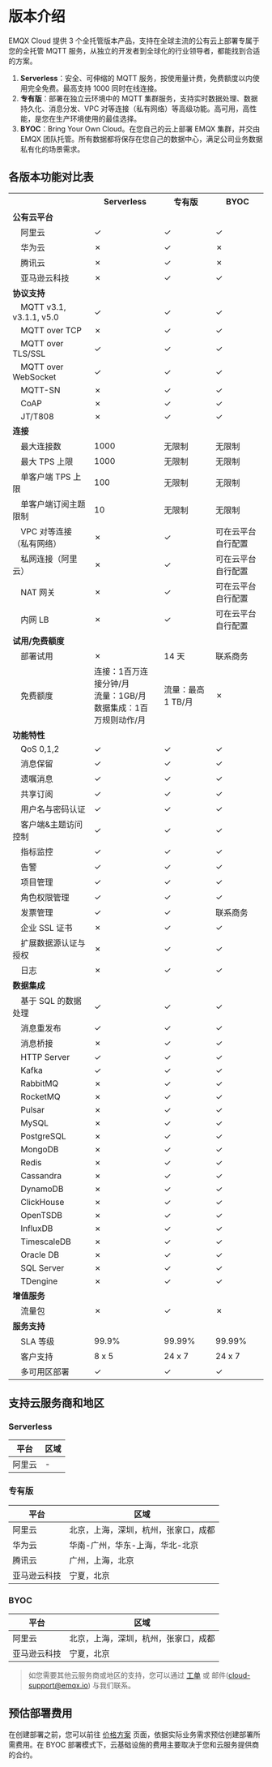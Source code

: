 # 版本介绍

EMQX Cloud 提供 3 个全托管版本产品，支持在全球主流的公有云上部署专属于您的全托管 MQTT 服务，从独立的开发者到全球化的行业领导者，都能找到合适的方案。

1. **Serverless**：安全、可伸缩的 MQTT 服务，按使用量计费，免费额度以内使用完全免费。最高支持 1000 同时在线连接。
2. **专有版**：部署在独立云环境中的 MQTT 集群服务，支持实时数据处理、数据持久化、消息分发、VPC 对等连接（私有网络）等高级功能。高可用，高性能，是您在生产环境使用的最佳选择。
3. **BYOC**：Bring Your Own Cloud。在您自己的云上部署 EMQX 集群，并交由 EMQX 团队托管。所有数据都将保存在您自己的数据中心，满足公司业务数据私有化的场景需求。

## 各版本功能对比表

<table>
  <tr>
      <th></th>
      <th>Serverless</th>
      <th>专有版</th>
      <th>BYOC</th>
    </tr>
   <tr>
      <td><strong>公有云平台</strong></td>
      <td></td>
      <td></td>
      <td></td>
   </tr>
   <tr>
      <td style="text-indent: 1em;">阿里云</td>
      <td>&#10003</td>
      <td>&#10003</td>
      <td>&#10003</td>
   </tr>
   <tr>
      <td style="text-indent: 1em;">华为云</td>
      <td>&#10007</td>
      <td>&#10003</td>
      <td>&#10007</td>
   </tr>
   <tr>
      <td style="text-indent: 1em;">腾讯云</td>
      <td>&#10007</td>
      <td>&#10003</td>
      <td>&#10007</td>
   </tr>
   <tr>
      <td style="text-indent: 1em;">亚马逊云科技</td>
      <td>&#10007</td>
      <td>&#10003</td>
      <td>&#10003</td>
   </tr>
   <tr>
      <td><strong>协议支持</strong></td>
      <td></td>
      <td></td>
      <td></td>
   </tr>
   <tr>
      <td style="text-indent: 1em;">MQTT v3.1, v3.1.1, v5.0</td>
      <td>&#10003</td>
      <td>&#10003</td>
      <td>&#10003</td>
   </tr>
   <tr>
      <td style="text-indent: 1em;">MQTT over TCP</td>
      <td>&#10007</td>
      <td>&#10003</td>
      <td>&#10003</td>
   </tr>
   <tr>
      <td style="text-indent: 1em;">MQTT over TLS/SSL</td>
      <td>&#10003</td>
      <td>&#10003</td>
      <td>&#10003</td>
   </tr>
   <tr>
      <td style="text-indent: 1em;">MQTT over WebSocket</td>
      <td>&#10003</td>
      <td>&#10003</td>
      <td>&#10003</td>
   </tr>
   <tr>
      <td style="text-indent: 1em;">MQTT-SN</td>
      <td>&#10007</td>
      <td>&#10003</td>
      <td>&#10003</td>
   </tr>
   <tr>
      <td style="text-indent: 1em;">CoAP</td>
      <td>&#10007</td>
      <td>&#10003</td>
      <td>&#10003</td>
   </tr>
   <tr>
      <td style="text-indent: 1em;">JT/T808</td>
      <td>&#10007</td>
      <td>&#10003</td>
      <td>&#10003</td>
   </tr>
   <tr>
      <td><strong>连接</strong></td>
      <td></td>
      <td></td>
      <td></td>
   </tr>
   <tr>
      <td style="text-indent: 1em;">最大连接数</td>
      <td>1000</td>
      <td>无限制</td>
      <td>无限制</td>
   </tr>
   <tr>
      <td style="text-indent: 1em;">最大 TPS 上限</td>
      <td>1000</td>
      <td>无限制</td>
      <td>无限制</td>
   </tr>
   <tr>
      <td style="text-indent: 1em;">单客户端 TPS 上限</td>
      <td>100</td>
      <td>无限制</td>
      <td>无限制</td>
   </tr>
   <tr>
      <td style="text-indent: 1em;">单客户端订阅主题限制</td>
      <td>10</td>
      <td>无限制</td>
      <td>无限制</td>
   </tr>
   <tr>
      <td style="text-indent: 1em;">VPC 对等连接（私有网络）</td>
      <td>&#10007</td>
      <td>&#10003</td>
      <td>可在云平台自行配置</td>
   </tr>
   <tr>
      <td style="text-indent: 1em;">私网连接（阿里云）</td>
      <td>&#10007</td>
      <td>&#10003</td>
      <td>可在云平台自行配置</td>
   </tr>
   <tr>
      <td style="text-indent: 1em;">NAT 网关</td>
      <td>&#10007</td>
      <td>&#10003</td>
      <td>可在云平台自行配置</td>
   </tr>
   <tr>
      <td style="text-indent: 1em;">内网 LB</td>
      <td>&#10007</td>
      <td>&#10003</td>
      <td>可在云平台自行配置</td>
   </tr>
   <tr>
      <td><strong>试用/免费额度</strong></td>
      <td></td>
      <td></td>
      <td></td>
   </tr>
   <tr>
      <td style="text-indent: 1em;">部署试用</td>
      <td>&#10007</td>
      <td>14 天</td>
      <td>联系商务</td>
   </tr>
   <tr>
      <td style="text-indent: 1em;">免费额度</td>
      <td>连接：1百万连接分钟/月<br />流量：1GB/月<br />数据集成：1百万规则动作/月</td>
      <td>流量：最高 1 TB/月</td>
      <td>&#10007</td>
   </tr>
   <tr>
      <td><strong>功能特性</strong></td>
      <td></td>
      <td></td>
      <td></td>
   </tr>
   <tr>
      <td style="text-indent: 1em;">QoS 0,1,2</td>
      <td>&#10003</td>
      <td>&#10003</td>
      <td>&#10003</td>
   </tr>
   <tr>
      <td style="text-indent: 1em;">消息保留</td>
      <td>&#10003</td>
      <td>&#10003</td>
      <td>&#10003</td>
   </tr>
   <tr>
      <td style="text-indent: 1em;">遗嘱消息</td>
      <td>&#10003</td>
      <td>&#10003</td>
      <td>&#10003</td>
   </tr>
   <tr>
      <td style="text-indent: 1em;">共享订阅</td>
      <td>&#10003</td>
      <td>&#10003</td>
      <td>&#10003</td>
   </tr>
   <tr>
      <td style="text-indent: 1em;">用户名与密码认证</td>
      <td>&#10003</td>
      <td>&#10003</td>
      <td>&#10003</td>
   </tr>
   <tr>
      <td style="text-indent: 1em;">客户端&主题访问控制</td>
      <td>&#10003</td>
      <td>&#10003</td>
      <td>&#10003</td>
   </tr>
   <tr>
      <td style="text-indent: 1em;">指标监控</td>
      <td>&#10003</td>
      <td>&#10003</td>
      <td>&#10003</td>
   </tr>
   <tr>
      <td style="text-indent: 1em;">告警</td>
      <td>&#10003</td>
      <td>&#10003</td>
      <td>&#10003</td>
   </tr>
   <tr>
      <td style="text-indent: 1em;">项目管理</td>
      <td>&#10003</td>
      <td>&#10003</td>
      <td>&#10003</td>
   </tr>
   <tr>
      <td style="text-indent: 1em;">角色权限管理</td>
      <td>&#10003</td>
      <td>&#10003</td>
      <td>&#10003</td>
   </tr>
   <tr>
      <td style="text-indent: 1em;">发票管理</td>
      <td>&#10003</td>
      <td>&#10003</td>
      <td>联系商务</td>
   </tr>
   <tr>
      <td style="text-indent: 1em;">企业 SSL 证书</td>
      <td>&#10007</td>
      <td>&#10003</td>
      <td>&#10003</td>
   </tr>
   <tr>
      <td style="text-indent: 1em;">扩展数据源认证与授权</td>
      <td>&#10007</td>
      <td>&#10003</td>
      <td>&#10003</td>
   </tr>
   <tr>
      <td style="text-indent: 1em;">日志</td>
      <td>&#10007</td>
      <td>&#10003</td>
      <td>&#10003</td>
   </tr>
   <tr>
      <td><strong>数据集成</strong></td>
      <td></td>
      <td></td>
      <td></td>
   </tr>
   <tr>
      <td style="text-indent: 1em;">基于 SQL 的数据处理</td>
      <td>&#10003</td>
      <td>&#10003</td>
      <td>&#10003</td>
   </tr>
   <tr>
      <td style="text-indent: 1em;">消息重发布</td>
      <td>&#10003</td>
      <td>&#10003</td>
      <td>&#10003</td>
   </tr>
   <tr>
      <td style="text-indent: 1em;">消息桥接</td>
      <td>&#10007</td>
      <td>&#10003</td>
      <td>&#10003</td>
   </tr>
   <tr>
      <td style="text-indent: 1em;">HTTP Server</td>
      <td>&#10003</td>
      <td>&#10003</td>
      <td>&#10003</td>
   </tr>
   <tr>
      <td style="text-indent: 1em;">Kafka</td>
      <td>&#10003</td>
      <td>&#10003</td>
      <td>&#10003</td>
   </tr>
   <tr>
      <td style="text-indent: 1em;">RabbitMQ</td>
      <td>&#10007</td>
      <td>&#10003</td>
      <td>&#10003</td>
   </tr>
   <tr>
      <td style="text-indent: 1em;">RocketMQ</td>
      <td>&#10007</td>
      <td>&#10003</td>
      <td>&#10003</td>
   </tr>
   <tr>
      <td style="text-indent: 1em;">Pulsar</td>
      <td>&#10007</td>
      <td>&#10003</td>
      <td>&#10003</td>
   </tr>
   <tr>
      <td style="text-indent: 1em;">MySQL</td>
      <td>&#10007</td>
      <td>&#10003</td>
      <td>&#10003</td>
   </tr>
   <tr>
      <td style="text-indent: 1em;">PostgreSQL</td>
      <td>&#10007</td>
      <td>&#10003</td>
      <td>&#10003</td>
   </tr>
   <tr>
      <td style="text-indent: 1em;">MongoDB</td>
      <td>&#10007</td>
      <td>&#10003</td>
      <td>&#10003</td>
   </tr>
   <tr>
      <td style="text-indent: 1em;">Redis</td>
      <td>&#10007</td>
      <td>&#10003</td>
      <td>&#10003</td>
   </tr>
   <tr>
      <td style="text-indent: 1em;">Cassandra</td>
      <td>&#10007</td>
      <td>&#10003</td>
      <td>&#10003</td>
   </tr>
   <tr>
      <td style="text-indent: 1em;">DynamoDB</td>
      <td>&#10007</td>
      <td>&#10003</td>
      <td>&#10003</td>
   </tr>
   <tr>
      <td style="text-indent: 1em;">ClickHouse</td>
      <td>&#10007</td>
      <td>&#10003</td>
      <td>&#10003</td>
   </tr>
   <tr>
      <td style="text-indent: 1em;">OpenTSDB</td>
      <td>&#10007</td>
      <td>&#10003</td>
      <td>&#10003</td>
   </tr>
   <tr>
      <td style="text-indent: 1em;">InfluxDB</td>
      <td>&#10007</td>
      <td>&#10003</td>
      <td>&#10003</td>
   </tr>
   <tr>
      <td style="text-indent: 1em;">TimescaleDB</td>
      <td>&#10007</td>
      <td>&#10003</td>
      <td>&#10003</td>
   </tr>
   <tr>
      <td style="text-indent: 1em;">Oracle DB</td>
      <td>&#10007</td>
      <td>&#10003</td>
      <td>&#10003</td>
   </tr>
   <tr>
      <td style="text-indent: 1em;">SQL Server</td>
      <td>&#10007</td>
      <td>&#10003</td>
      <td>&#10003</td>
   </tr>
   <tr>
      <td style="text-indent: 1em;">TDengine</td>
      <td>&#10007</td>
      <td>&#10003</td>
      <td>&#10003</td>
   </tr>
   <tr>
      <td><strong>增值服务</strong></td>
      <td></td>
      <td></td>
      <td></td>
   </tr>
   <tr>
      <td style="text-indent: 1em;">流量包</td>
      <td>&#10007</td>
      <td>&#10003</td>
      <td>&#10007</td>
   </tr>
   <tr>
      <td><strong>服务支持</strong></td>
      <td></td>
      <td></td>
      <td></td>
   </tr>
   <tr>
      <td style="text-indent: 1em;">SLA 等级</td>
      <td>99.9%</td>
      <td>99.99%</td>
      <td>99.99%</td>
   </tr>
    <tr>
      <td style="text-indent: 1em;">客户支持</td>
      <td>8 x 5</td>
      <td>24 x 7</td>
      <td>24 x 7</td>
   </tr>
    <tr>
      <td style="text-indent: 1em;">多可用区部署</td>
      <td>&#10003</td>
      <td>&#10003</td>
      <td>&#10003</td>
   </tr>
</table>

## 支持云服务商和地区

### Serverless
| 平台   | 区域                   |
| ------ | --------------- |
| 阿里云 | - |


### 专有版

| 平台   | 区域                   |
| ------ | ---------------------- |
| 阿里云 | 北京，上海，深圳，杭州，张家口，成都 |
| 华为云 | 华南-广州，华东-上海，华北-北京       |
| 腾讯云 | 广州，上海，北京 |
| 亚马逊云科技 | 宁夏，北京 |

### BYOC
| 平台     | 区域                 |
|--------|--------------------|
| 阿里云    | 北京，上海，深圳，杭州，张家口，成都 |
| 亚马逊云科技 | 宁夏，北京              |

> 如您需要其他云服务商或地区的支持，您可以通过 [工单](../feature/tickets.md) 或 邮件(cloud-support@emqx.io) 与我们联系。

## 预估部署费用
在创建部署之前，您可以前往 [价格方案](https://www.emqx.com/zh/pricing) 页面，依据实际业务需求预估创建部署所需费用。在 BYOC 部署模式下，云基础设施的费用主要取决于您和云服务提供商的合约。
